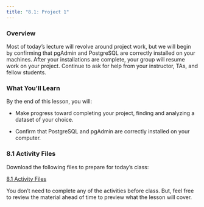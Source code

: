 ```yaml
---
title: "8.1: Project 1"
---
```


<img style="display: none;" src="https://static.bc-edx.com/data/dl-1-2/m8/lms/img/banner.jpg" alt="lesson banner" />

### Overview

Most of today’s lecture will revolve around project work, but we will begin by confirming that pgAdmin and PostgreSQL are correctly installed on your machines. After your installations are complete, your group will resume work on your project. Continue to ask for help from your instructor, TAs, and fellow students.

### What You'll Learn

By the end of this lesson, you will:

* Make progress toward completing your project, finding and analyzing a dataset of your choice.

* Confirm that PostgreSQL and pgAdmin are correctly installed on your computer.

### 8.1 Activity Files

Download the following files to prepare for today’s class:

[8.1 Activity Files](https://static.bc-edx.com/data/dl-1-2/m8/lms/activities/Class_1_Activities.zip)

You don’t need to complete any of the activities before class. But, feel free to review the material ahead of time to preview what the lesson will cover.
